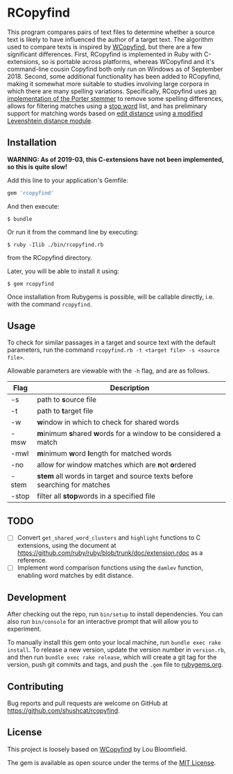 # RCopyfind

This program compares pairs of text files to determine whether a source text is likely to have influenced the author of a target text.  The algorithm used to compare texts is inspired by [WCopyfind](http://plagiarism.bloomfieldmedia.com/wordpress/software/wcopyfind/), but there are a few significant differences.  First, RCopyfind is implemented in Ruby with C-extensions, so is portable across platforms, whereas WCopyfind and it's command-line cousin Copyfind both only run on Windows as of September 2018.  Second, some additional functionality has been added to RCopyfind, making it somewhat more suitable to studies involving large corpora in which there are many spelling variations.  Specifically, RCopyfind uses [an implementation of the Porter stemmer](https://github.com/romanbsd/fast-stemmer) to remove some spelling differences, allows for filtering matches using a [stop word](https://en.wikipedia.org/wiki/Stop_words) list, and has preliminary support for matching words based on [edit distance](https://en.wikipedia.org/wiki/Edit_distance) using [a modified Levenshtein distance module](https://github.com/GlobalNamesArchitecture/damerau-levenshtein).

## Installation

**WARNING: As of 2019-03, this C-extensions have not been implemented, so this is quite slow!**

Add this line to your application's Gemfile:

```ruby
gem 'rcopyfind'
```

And then execute:

    $ bundle

Or run it from the command line by executing:

    $ ruby -Ilib ./bin/rcopyfind.rb

from the RCopyfind directory.

Later, you will be able to install it using:

    $ gem rcopyfind

Once installation from Rubygems is possible, will be callable directly, i.e. with the command `rcopyfind`.

## Usage

To check for similar passages in a target and source text with the default parameters, run the command `rcopyfind.rb -t <target file> -s <source file>`.

Allowable parameters are viewable with the `-h` flag, and are as follows.

| Flag         | Description                                                                |
|--------------|----------------------------------------------------------------------------|
| -s <file>    | path to **s**ource file                                                    |
| -t <file>    | path to **t**arget file                                                    |
| -w           | **w**indow in which to check for shared words                              |
| -msw         | **m**inimum **s**hared **w**ords for a window to be considered a match     |
| -mwl         | **m**inimum **w**ord **l**ength for matched words                          |
| -no          | allow for window matches which are **n**ot **o**rdered                     |
| -stem        | **stem** all words in target and source texts before searching for matches |
| -stop <file> | filter all **stop**words in a specified file                               |

## TODO

- [ ] Convert `get_shared_word_clusters` and `highlight` functions to C extensions, using the document at https://github.com/ruby/ruby/blob/trunk/doc/extension.rdoc as a reference.
- [ ] Implement word comparison functions using the `damlev` function, enabling word matches by edit distance.

## Development

After checking out the repo, run `bin/setup` to install dependencies. You can also run `bin/console` for an interactive prompt that will allow you to experiment.

To manually install this gem onto your local machine, run `bundle exec rake install`. To release a new version, update the version number in `version.rb`, and then run `bundle exec rake release`, which will create a git tag for the version, push git commits and tags, and push the `.gem` file to [rubygems.org](https://rubygems.org).

## Contributing

Bug reports and pull requests are welcome on GitHub at https://github.com/shushcat/rcopyfind.

## License

This project is loosely based on [WCopyfind](http://plagiarism.bloomfieldmedia.com/wordpress/software/wcopyfind/) by Lou Bloomfield.

The gem is available as open source under the terms of the [MIT License](https://opensource.org/licenses/MIT).
